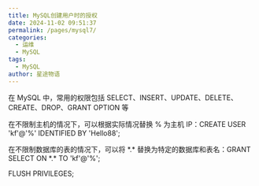 ```yaml
---
title: MySQL创建用户时的授权
date: 2024-11-02 09:51:37
permalink: /pages/mysql7/
categories:
  - 运维
  - MySQL
tags:
  - MySQL
author: 星途物语
---
```

在 MySQL 中，常用的权限包括 SELECT、INSERT、UPDATE、DELETE、CREATE、DROP、GRANT OPTION 等

在不限制主机的情况下，可以根据实际情况替换 % 为主机 IP：CREATE USER 'kf'@'%' IDENTIFIED BY 'Hello88';

在不限制数据库的表的情况下，可以将 \*.\* 替换为特定的数据库和表名：GRANT SELECT ON \*.\* TO 'kf'@'%';

FLUSH PRIVILEGES;